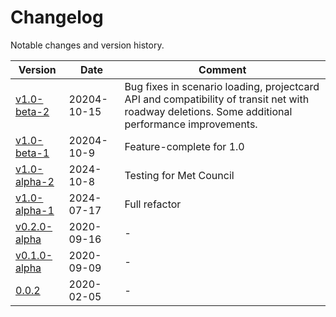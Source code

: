 # Changelog

Notable changes and version history.

| Version | Date  | Comment |
|---------|-------|-------|
| [v1.0-beta-2](https://github.com/wsp-sag/network_wrangler/releases/tag/v1.0-beta-1) | 20204-10-15 | Bug fixes in scenario loading, projectcard API and compatibility of transit net with roadway deletions. Some additional performance improvements. |
| [v1.0-beta-1](https://github.com/wsp-sag/network_wrangler/releases/tag/v1.0-beta-1) | 20204-10-9 | Feature-complete for 1.0 |
| [v1.0-alpha-2](https://github.com/wsp-sag/network_wrangler/releases/tag/v1.0-alpha.2) | 2024-10-8 | Testing for Met Council |
| [v1.0-alpha-1](https://github.com/wsp-sag/network_wrangler/releases/tag/v1.0-alpha.1) | 2024-07-17 | Full refactor |
| [v0.2.0-alpha](https://github.com/wsp-sag/network_wrangler/releases/tag/v0.2.0-alpha) | 2020-09-16 | - |
| [v0.1.0-alpha](https://github.com/wsp-sag/network_wrangler/releases/tag/v0.1.0-alpha) | 2020-09-09 | - |
| [0.0.2](https://github.com/wsp-sag/network_wrangler/releases/tag/0.0.2) | 2020-02-05 | - |






